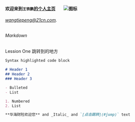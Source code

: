 #### 欢迎来到`王铁鹏`[的个人主页]()        ![图标](https://avatars3.githubusercontent.com/u/8352496?v=3&s=460 "图标")

###### [wangtiepeng@21cn.com](). 
###### Markdown
<html>
<tr>Lession One</tr>
<span id="jump">跳转到的地方</span>
</html>






```markdown
Syntax highlighted code block

# Header 1
## Header 2
### Header 3

- Bulleted
- List

1. Numbered
2. List

**华海财险欢迎您** and _Italic_ and `[点击跳转](#jump)` text
